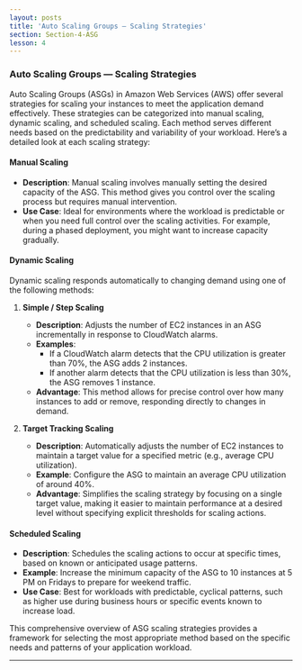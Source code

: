 ```yaml
---
layout: posts
title: 'Auto Scaling Groups — Scaling Strategies'
section: Section-4-ASG
lesson: 4
---
```


### Auto Scaling Groups — Scaling Strategies

Auto Scaling Groups (ASGs) in Amazon Web Services (AWS) offer several strategies for scaling your instances to meet the application demand effectively. These strategies can be categorized into manual scaling, dynamic scaling, and scheduled scaling. Each method serves different needs based on the predictability and variability of your workload. Here’s a detailed look at each scaling strategy:

<!-- pagebreak -->

#### Manual Scaling

- **Description**: Manual scaling involves manually setting the desired capacity of the ASG. This method gives you control over the scaling process but requires manual intervention.
- **Use Case**: Ideal for environments where the workload is predictable or when you need full control over the scaling activities. For example, during a phased deployment, you might want to increase capacity gradually.

<!-- pagebreak -->

#### Dynamic Scaling

Dynamic scaling responds automatically to changing demand using one of the following methods:

1. **Simple / Step Scaling**

   - **Description**: Adjusts the number of EC2 instances in an ASG incrementally in response to CloudWatch alarms.
   - **Examples**:
     - If a CloudWatch alarm detects that the CPU utilization is greater than 70%, the ASG adds 2 instances.
     - If another alarm detects that the CPU utilization is less than 30%, the ASG removes 1 instance.
   - **Advantage**: This method allows for precise control over how many instances to add or remove, responding directly to changes in demand.

2. **Target Tracking Scaling**
   - **Description**: Automatically adjusts the number of EC2 instances to maintain a target value for a specified metric (e.g., average CPU utilization).
   - **Example**: Configure the ASG to maintain an average CPU utilization of around 40%.
   - **Advantage**: Simplifies the scaling strategy by focusing on a single target value, making it easier to maintain performance at a desired level without specifying explicit thresholds for scaling actions.

<!-- pagebreak -->

#### Scheduled Scaling

- **Description**: Schedules the scaling actions to occur at specific times, based on known or anticipated usage patterns.
- **Example**: Increase the minimum capacity of the ASG to 10 instances at 5 PM on Fridays to prepare for weekend traffic.
- **Use Case**: Best for workloads with predictable, cyclical patterns, such as higher use during business hours or specific events known to increase load.

This comprehensive overview of ASG scaling strategies provides a framework for selecting the most appropriate method based on the specific needs and patterns of your application workload.

---
